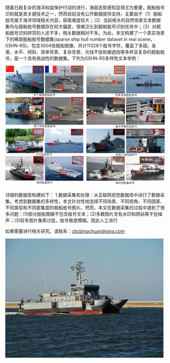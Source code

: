 随着日趋复杂的海洋权益保护行动的进行，海面态势感知显得尤为重要，舰船舷号识别就是其关键技术之一，然而目前没有公开数据提供支持，主要由于（1）舰船舷号属于海洋领域相关内容，获取难度较大；（2）当前相关的自然场景文本数据集均与舰船舷号数据存在较大偏差，很难泛化到舰船舷号识别任务中；（3）对舰船舷号识别研究的人还不多，相关数据相对不多。为此，本文构建了一个真实场景下的稀疏舰船舷号数据集(sparse ship hull number dataset in real scene，SSHN-RS)，包含3004张舰船图像，共计11328个舷号字符，覆盖了多国、各类、水平、倾斜、简单背景、复杂背景、光线不佳和被遮挡等多样且复杂的舰船舷号，是一个具有挑战性的数据集。下列为SSHN-RS多样性文本举例：

![image](Dataset/多样性.jpg)





详细的数据库构建如下：
1.数据采集和处理：从互联网视觉数据库中进行了数据采集。考虑到数据集的多样性，本文针对性地选择不同场景、不同视角、不同国家、不同类型和不同密集度的舰船舷号图片。然而，本文在数据采集的过程中遇到了很多问题：(1)部分舰船图像不包含舷号文本；(2)多数图片含有水印和网站等干扰噪声；(3)较多图片像素过低，舷号极度模糊。因此人工进行


如果需要进行相关研究，请联系：cbcbingchuan@sina.com

![image](Dataset/117.jpg)
